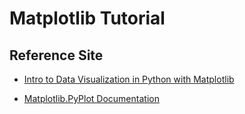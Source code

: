 # Matplotlib Tutorial 

## Reference Site

* [Intro to Data Visualization in Python with Matplotlib](https://www.youtube.com/watch?v=DAQNHzOcO5A)

* [Matplotlib.PyPlot Documentation](https://matplotlib.org/api/_as_gen/matplotlib.pyplot.html)

  
